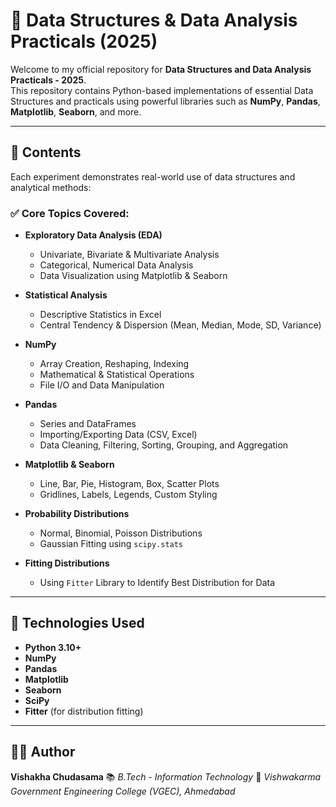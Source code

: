 # 📘 Data Structures & Data Analysis Practicals (2025)

Welcome to my official repository for **Data Structures and Data Analysis Practicals - 2025**.  
This repository contains Python-based implementations of essential Data Structures and practicals using powerful libraries such as **NumPy**, **Pandas**, **Matplotlib**, **Seaborn**, and more.

---

## 📁 Contents

Each experiment demonstrates real-world use of data structures and analytical methods:

### ✅ Core Topics Covered:

- **Exploratory Data Analysis (EDA)**
  - Univariate, Bivariate & Multivariate Analysis
  - Categorical, Numerical Data Analysis
  - Data Visualization using Matplotlib & Seaborn

- **Statistical Analysis**
  - Descriptive Statistics in Excel
  - Central Tendency & Dispersion (Mean, Median, Mode, SD, Variance)

- **NumPy**
  - Array Creation, Reshaping, Indexing
  - Mathematical & Statistical Operations
  - File I/O and Data Manipulation

- **Pandas**
  - Series and DataFrames
  - Importing/Exporting Data (CSV, Excel)
  - Data Cleaning, Filtering, Sorting, Grouping, and Aggregation

- **Matplotlib & Seaborn**
  - Line, Bar, Pie, Histogram, Box, Scatter Plots
  - Gridlines, Labels, Legends, Custom Styling

- **Probability Distributions**
  - Normal, Binomial, Poisson Distributions
  - Gaussian Fitting using `scipy.stats`

- **Fitting Distributions**
  - Using `Fitter` Library to Identify Best Distribution for Data

---

## 🧰 Technologies Used

- **Python 3.10+**
- **NumPy**
- **Pandas**
- **Matplotlib**
- **Seaborn**
- **SciPy**
- **Fitter** (for distribution fitting)

---

## 🙋‍♀️ Author

**Vishakha Chudasama**
📚 *B.Tech - Information Technology*
🏫 *Vishwakarma Government Engineering College (VGEC), Ahmedabad*

```
